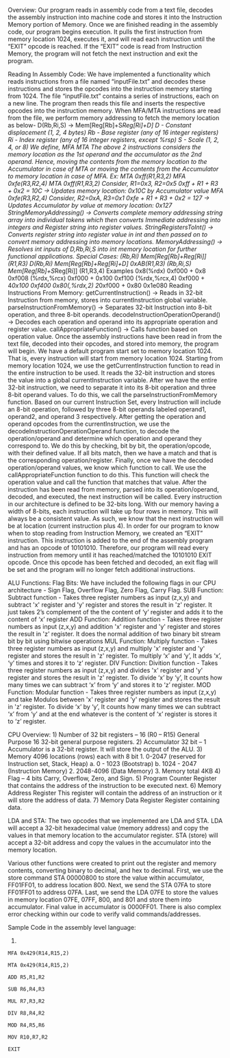 Overview:
    Our program reads in assembly code from a text file, decodes the assembly instruction into
    machine code and stores it into the Instruction Memory portion of Memory. Once we are finished
    reading in the assembly code, our program begins execution. It pulls the first instruction from
    memory location 1024, executes it, and will read each instruction until the “EXIT” opcode is
    reached. If the “EXIT” code is read from Instruction Memory, the program will not fetch the next
    instruction and exit the program.

Reading In Assembly Code:
    We have implemented a functionality which reads instructions from a file named “inputFile.txt”
    and decodes these instructions and stores the opcodes into the instruction memory starting
    from 1024.
    The file “inputFile.txt” contains a series of instructions, each on a new line. The program then
    reads this file and inserts the respective opcodes into the instruction memory.
    When MFA/MTA instructions are read from the file, we perform memory addressing to fetch the
    memory location as below-
    D(Rb,Ri,S) → Mem[Reg[Rb]+S*Reg[Ri]+D]
    D - Constant displacement (1, 2, 4 bytes)
    Rb - Base register (any of 16 integer registers)
    Ri - Index register (any of 16 integer registers, except %rsp)
    S - Scale (1, 2, 4, or 8)
    We define,
    MFA <complete memory address>
    MTA <complete memory address>
    The above 2 instructions considers the memory location as the 1st operand and the
    accumulator as the 2nd operand. Hence, moving the contents from the memory location to the
    Accumulator in case of MTA or moving the contents from the Accumulator to memory location in
    case of MFA.
    Ex: MTA 0xff(R1,R3,2)
    MFA 0xfe(R3,R2,4)
    MTA 0xff(R1,R3,2)
    Consider, R1=0x3, R2=0x5
    0xff + R1 + R3 + 0x2 = 10C
    → Updates memory location: 0x10C by Accumulator value
    MFA 0xfe(R3,R2,4)
    Consider, R2=0xA, R3=0x1
    0xfe + R1 + R3 + 0x2 = 127
    → Updates Accumulator by value at memory location: 0x127
    StringMemoryAddressing() → Converts complete memory addressing string array into individual
    tokens which then converts Immediate addressing into integers and Register string into register
    values.
    StringRegistersToInt() → Converts register string into register value in int and then passed on to
    convert memory addressing into memory locations.
    MemoryAddressing() → Resolves int inputs of D,Rb,Ri,S into int memory location for further
    functional applications.
    Special Cases:
    (Rb,Ri) Mem[Reg[Rb]+Reg[Ri]] (R1,R3)
    D(Rb,Ri) Mem[Reg[Rb]+Reg[Ri]+D] 0xAB(R1,R3)
    (Rb,Ri,S) Mem[Reg[Rb]+S*Reg[Ri]] (R1,R3,4)
    Examples
    0x8(%rdx) 0xf000 + 0x8 0xf008
    (%rdx,%rcx) 0xf000 + 0x100 0xf100
    (%rdx,%rcx,4) 0xf000 + 4*0x100 0xf400
    0x80(,%rdx,2) 2*0xf000 + 0x80 0x1e080
    Reading Instructions From Memory:
    getCurrentInstruction() → Reads in 32-bit Instruction from memory, stores into currentInstruction
    global variable.
    parseInstructionFromMemory() → Separates 32-bit Instruction into 8-bit operation, and three
    8-bit operands.
    decodeInstructionOperationOperand() → Decodes each operation and operand into its
    appropriate operation and register value.
    callAppropriateFunction() → Calls function based on operation value.
    Once the assembly instructions have been read in from the text file, decoded into their opcodes,
    and stored into memory, the program will begin.
    We have a default program start set to memory location 1024. That is, every instruction will start
    from memory location 1024.
    Starting from memory location 1024, we use the getCurrentInstruction function to read in the
    entire instruction to be used. It reads the 32-bit instruction and stores the value into a global
    currentInstruction variable. After we have the entire 32-bit instruction, we need to separate it into
    its 8-bit operation and three 8-bit operand values.
    To do this, we call the parseInstructionFromMemory function. Based on our current Instruction
    Set, every Instruction will include an 8-bit operation, followed by three 8-bit operands labeled
    operand1, operand2, and operand 3 respectively.
    After getting the operation and operand opcodes from the currentInstruction, we use the
    decodeInstructionOperationOperand function, to decode the operation/operand and determine
    which operation and operand they correspond to. We do this by checking, bit by bit, the
    operation/opcode, with their defined value. If all bits match, then we have a match and that is
    the corresponding operation/register.
    Finally, once we have the decoded operation/operand values, we know which function to call.
    We use the callAppropriateFunction function to do this. This function will check the operation
    value and call the function that matches that value.
    After the instruction has been read from memory, parsed into its operation/operand, decoded,
    and executed, the next instruction will be called. Every instruction in our architecture is defined
    to be 32-bits long. With our memory having a width of 8-bits, each instruction will take up four
    rows in memory. This will always be a consistent value. As such, we know that the next
    instruction will be at location (current instruction plus 4).
    In order for our program to know when to stop reading from Instruction Memory, we created an
    “EXIT” instruction. This instruction is added to the end of the assembly program and has an
    opcode of 10101010. Therefore, our program will read every instruction from memory until it has
    reached/matched the 10101010 EXIT opcode. Once this opcode has been fetched and
    decoded, an exit flag will be set and the program will no longer fetch additional instructions.

ALU Functions:
    Flag Bits: We have included the following flags in our CPU architecture - Sign Flag, Overflow
    Flag, Zero Flag, Carry Flag.
    SUB Function: Subtract function - Takes three register numbers as input (z,x,y) and subtract 'x'
    register and 'y' register and stores the result in 'z' register. It just takes 2’s complement of the the
    content of ‘y’ register and adds it to the content of ‘x’ register
    ADD Function: Addition function - Takes three register numbers as input (z,x,y) and addition 'x'
    register and 'y' register and stores the result in 'z' register. It does the normal addition of two
    binary bit stream bit by bit using bitwise operations
    MUL Function: Multiply function - Takes three register numbers as input (z,x,y) and multiply 'x'
    register and 'y' register and stores the result in 'z' register. To multiply ‘x’ and ‘y’, It adds ‘x’, ‘y’
    times and stores it to ‘z’ register.
    DIV Function: Divition function - Takes three register numbers as input (z,x,y) and divides 'x'
    register and 'y' register and stores the result in 'z' register. To divide ‘x’ by ‘y’, It counts how
    many times we can subtract ‘x’ from ‘y’ and stores it to ‘z’ register.
    MOD Function: Modular function - Takes three register numbers as input (z,x,y) and take
    Modulos between 'x' register and 'y' register and stores the result in 'z' register. To divide ‘x’ by
    ‘y’, It counts how many times we can subtract ‘x’ from ‘y’ and at the end whatever is the content
    of ‘x’ register is stores it to ‘z’ register.

CPU Overview:
    1) Number of 32 bit registers – 16 (R0 – R15) General Purpose
    16 32-bit general purpose registers.
    2) Accumulator 32 bit – 1
    Accumulator is a 32-bit register. It will store the output of the ALU.
    3) Memory 4096 locations (rows) each with 8 bit
      1. 0-2047 (reserved for Instruction set, Stack, Heap)
        a. 0 - 1023 (Bootstrap)
        b. 1024 - 2047 (Instruction Memory)
      2. 2048-4096 (Data Memory)
      3. Memory total 4KB
    4) Flag – 4 bits
      Carry, Overflow, Zero, and Sign.
    5) Program Counter
      Register that contains the address of the instruction to be executed next.
    6) Memory Address Register
      This register will contain the address of an instruction or it will store the address of data.
    7) Memory Data Register
      Register containing data.

LDA and STA: 
    The two opcodes that we implemented are LDA and STA. LDA will accept a 32-bit hexadecimal
    value (memory address) and copy the values in that memory location to the accumulator
    register. STA (store) will accept a 32-bit address and copy the values in the accumulator into the
    memory location.

Various other functions were created to print out the register and memory contents, converting
binary to decimal, and hex to decimal.
First, we use the store command STA 00000800 to store the value within accumulator,
FF01FF01, to address location 800. Next, we send the STA 07FA to store FF01FF01 to address
07FA. Last, we send the LDA 07FE to store the values in memory location 07FE, 07FF, 800,
and 801 and store them into accumulator. Final value in accumulator is 0000FF01. There is also
complex error checking within our code to verify valid commands/addresses.

Sample Code in the assembly level language:
  
  1.
    
    MFA 0x429(R14,R15,2)
    
    MTA 0x429(R14,R15,2)
    
    ADD R5,R1,R2
    
    SUB R6,R4,R3
    
    MUL R7,R3,R2
    
    DIV R8,R4,R2
    
    MOD R4,R5,R6
    
    MOV R10,R7,R2
    
    EXIT
 
